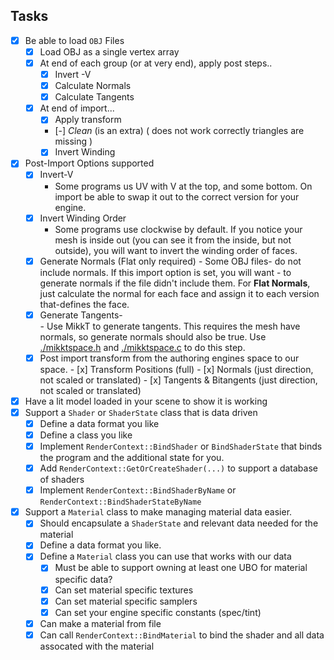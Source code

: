 
## Tasks
- [x] Be able to load `OBJ` Files
    - [x] Load OBJ as a single   vertex array
    - [x] At end of each group (or at very end), apply post steps..
      - [x] Invert -V
      - [x] Calculate Normals
      - [x] Calculate Tangents
  - [x] At end of import...
      -  [x] Apply transform
      -  [-] *Clean* (is an extra) ( does not work correctly triangles are missing )
      -  [x] Invert Winding
- [x] Post-Import Options supported
    - [x] Invert-V
        - Some programs us UV with V at the top, and some bottom.  On import
          be able to swap it out to the correct version for your engine.
    - [x] Invert Winding Order
        - Some programs use clockwise by default.  If you notice your mesh is
          inside out (you can see it from the inside, but not outside), you will
          want to invert the winding order of faces.
  - [x] Generate Normals (Flat only required)
        - Some OBJ files-  do not include normals.  If this import option is set,
          you will want - to generate normals if the file didn't include them.
          For **Flat Normals**, just calculate the normal for each face and assign it to
          each version that-defines the face.
  - [x] Generate Tangents-        
        - Use MikkT to generate tangents.  This requires the mesh have normals, so generate
          normals should also be true.
          Use [./mikktspace.h](./mikktspace.h) and [./mikktspace.c](./mikktspace.c) to
          do this step.  
  - [x] Post import transform from the authoring engines space to our space.
        - [x] Transform Positions (full)
        - [x] Normals (just direction, not scaled or translated)
        - [x] Tangents & Bitangents (just direction, not scaled or translated)
- [x] Have a lit model loaded in your scene to show it is working
- [x] Support a `Shader` or `ShaderState` class that is data driven
  - [x] Define a data format you like
  - [x] Define a class you like
  - [x] Implement `RenderContext::BindShader` or `BindShaderState` that
        binds the program and the additional state for you.
  - [x] Add `RenderContext::GetOrCreateShader(...)` to support a database of shaders
  - [x] Implement `RenderContext::BindShaderByName` or `RenderContext::BindShaderStateByName`
- [x] Support a `Material` class to make managing material data easier.
  - [x] Should encapsulate a `ShaderState` and relevant data needed for the material
  - [x] Define a data format you like.
  - [x] Define a `Material` class you can use that works with our data
      - [x] Must be able to support owning at least one UBO for material specific data?
      - [x] Can set material specific textures
      - [x] Can set material specific samplers
      - [x] Can set your engine specific constants (spec/tint)
  - [x] Can make a material from file
  - [x] Can call `RenderContext::BindMaterial` to bind the shader and all data assocated with the material
